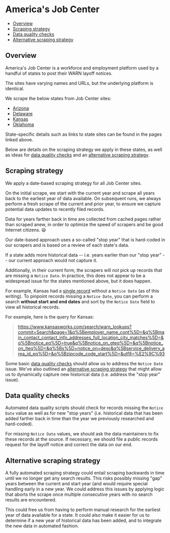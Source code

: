 # America's Job Center

- [Overview](#overview)
- [Scraping strategy](#scraping-strategy)
- [Data quality checks](#data-quality-checks)
- [Alternative scraping strategy](#alternative-scraping-strategy)

## Overview

America's Job Center is a workforce and employment platform used by a
handful of states to post their WARN layoff notices.

The sites have varying names and URLs, but the underlying platform is
identical.

We scrape the below states from Job Center sites:

* [Arizona](az.md)
* [Delaware](de.md)
* [Kansas](ks.md)
* [Oklahoma](ok.md)

State-specific details such as links to state sites can be found in
the pages linked above.

Below are details on the scraping strategy we apply in these states,
as well as ideas for [data quality checks](#data-quality-checks) and an
[alternative scraping strategy](#alternative-scraping-strategy).

## Scraping strategy

We apply a date-based scraping strategy for all Job Center sites.

On the initial scrape, we start with the current year and scrape all years back to the earliest year of data available.
On subsequent runs, we always perform a fresh scrape of the current and prior year, to ensure we capture potential
data updates to recently filed records.

Data for years farther back in time are collected from cached pages rather than scraped anew,
in order to optimize the speed of scrapers and be good Internet citizens. :smiley:

Our date-based approach uses a so-called "stop year" that is hard-coded in our scrapers and
is based on a review of each state's data.

If a state adds more historical data -- i.e. years earlier than our "stop year" -- our current approach would not capture it.

Additionally, in their current form, the scrapers will *not* pick up records that are missing a `Notice Date`.
In practice, this does not appear to be a widespread issue for the states mentioned above, but it does happen.

For example, Kansas had a [single record](https://www.kansasworks.com/search/warn_lookups/64) without a `Notice Date`
(as of this writing). To pinpoint records missing a `Notice Date`, you can perform a
search **without start and end dates** and sort by the `Notice Date` field to view all historical records.

For example, here is the query for Kansas:

> https://www.kansasworks.com/search/warn_lookups?commit=Search&page=1&q%5Bemployer_name_cont%5D=&q%5Bmain_contact_contact_info_addresses_full_location_city_matches%5D=&q%5Bnotice_eq%5D=true&q%5Bnotice_on_gteq%5D=&q%5Bnotice_on_lteq%5D=&q%5Bs%5D=notice_on+desc&q%5Bservice_delivery_area_id_eq%5D=&q%5Bzipcode_code_start%5D=&utf8=%E2%9C%93

Some basic [data quality checks](#data-quality-checks) should allow us to address the `Notice Date` issue. We've also outlined an [alternative scraping strategy](#alternative-scraping-strategy) that might allow us to dynamically capture new historical data (i.e. address the "stop year" issue).

## Data quality checks

Automated data quality scripts should check for records missing the `Notice Date` value as well as for new "stop years"
(i.e. historical data that has been added farther back in time than the year we previously researched and hard-coded).

For missing `Notice Date` values, we should ask the data maintainers to fix these records
at the source. If necessary, we should file a public records request for the layoff notice
and correct the data on our end.

## Alternative scraping strategy

A fully automated scraping strategy could entail scraping backwards in time until we no longer get any search results.
This risks possibly missing "gap" years between the current and start year (and would require special handling
early in a new year. We could address this issues by applying logic that aborts the scrape once multiple consecutive years
with no search results are encountered.

This could free us from having to perform manual research for the earliest year of data available for a state.
It could also make it easier for us to determine if a new year of historical data has been added, and to integrate
the new data in automated fashion.
